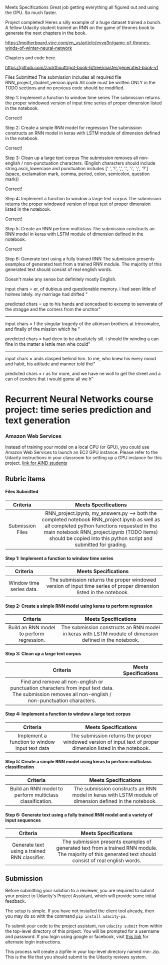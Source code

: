 Meets Specifications
Great job getting everything all figured out and using the GPU. So much faster.

Project completed!
Heres a silly example of a huge dataset trained a bunch. A fellow Udacity student trained an RNN on the game of thrones book to generate the next chapters in the book.

https://motherboard.vice.com/en_us/article/evvq3n/game-of-thrones-winds-of-winter-neural-network

Chapters and code here.

https://github.com/zackthoutt/got-book-6/tree/master/generated-book-v1

Files Submitted
The submission includes all required file RNN_project_student_version.ipynb All code must be written ONLY in the TODO sections and no previous code should be modified.

Step 1: Implement a function to window time series
The submission returns the proper windowed version of input time series of proper dimension listed in the notebook.

Correct!

Step 2: Create a simple RNN model for regression
The submission constructs an RNN model in keras with LSTM module of dimension defined in the notebook.

Correct!

Step 3: Clean up a large text corpus
The submission removes all non-english / non-punctuation characters. (English characters should include string.ascii_lowercase and punctuation includes [' ', '!', ',', '.', ':', ';', '?'] (space, exclamation mark, comma, period, colon, semicolon, question mark))

Correct!

Step 4: Implement a function to window a large text corpus
The submission returns the proper windowed version of input text of proper dimension listed in the notebook.

Correct!

Step 5: Create an RNN perform multiclass
The submission constructs an RNN model in keras with LSTM module of dimension defined in the notebook.

Correct!

Step 6: Generate text using a fully trained RNN
The submission presents examples of generated text from a trained RNN module. The majority of this generated text should consist of real english words.

Doesn't make any sense but definitely mostly English.

input chars = 
er, of dubious and questionable memory. i had seen little of holmes lately. my marriage had drifted "

predicted chars = 
up to his hands and soncedsed to excemp to senverate of the stragge and the corners from the oncthor"

-------------------

input chars = 
f the singular tragedy of the atkinson brothers at trincomalee, and finally of the mission which he "

predicted chars = 
had deen to be absolutely sill. i should thr winding a can fine in the matter a lettle men whe could"

-------------------

input chars = 
ands clasped behind him. to me, who knew his every mood and habit, his attitude and manner told thei"

predicted chars = 
r as for more, and we have ne woll to get the street and a can of conders that i would gome all we h"








# Recurrent Neural Networks course project: time series prediction and text generation

### Amazon Web Services

Instead of training your model on a local CPU (or GPU), you could use Amazon Web Services to launch an EC2 GPU instance.  Please refer to the Udacity instructions in your classroom for setting up a GPU instance for this project.  [link for AIND students](https://classroom.udacity.com/nanodegrees/nd889/parts/16cf5df5-73f0-4afa-93a9-de5974257236/modules/53b2a19e-4e29-4ae7-aaf2-33d195dbdeba/lessons/2df3b94c-4f09-476a-8397-e8841b147f84/project)


## Rubric items

#### Files Submitted

| Criteria       		|     Meets Specifications	        			            | 
|:---------------------:|:---------------------------------------------------------:| 
| Submission Files      |  RNN_project.ipynb, my_answers.py --> both the completed notebook  RNN_project.ipynb as well as all completed python functions requested in the main notebook RNN_project.ipynb (TODO items) should be copied into this python script and submitted for grading.		|

#### Step 1:  Implement a function to window time series
| Criteria       		|     Meets Specifications	        			            | 
|:---------------------:|:---------------------------------------------------------:| 
| Window time series data. |  The submission returns the proper windowed version of input time series of proper dimension listed in the notebook.  |


#### Step 2: Create a simple RNN model using keras to perform regression

| Criteria       		|     Meets Specifications	        			            | 
|:---------------------:|:---------------------------------------------------------:| 
| Build an RNN model to perform regression. |  The submission constructs an RNN model in keras with LSTM module of dimension defined in the notebook.        |


#### Step 3: Clean up a large text corpus

| Criteria       		|     Meets Specifications	        			            | 
|:---------------------:|:---------------------------------------------------------:| 
| Find and remove all non-english or punctuation characters from input text data.  The submission removes all non-english / non-punctuation characters.  |


#### Step 4: Implement a function to window a large text corpus

| Criteria       		|     Meets Specifications	        			            | 
|:---------------------:|:---------------------------------------------------------:| 
| Implement a function to window input text data| The submission returns the proper windowed version of input text of proper dimension listed in the notebook.  |


#### Step 5: Create a simple RNN model using keras to perform multiclass classification

| Criteria       		|     Meets Specifications	        			            | 
|:---------------------:|:---------------------------------------------------------:| 
| Build an RNN model to perform multiclass classification. |  The submission constructs an RNN model in keras with LSTM module of dimension defined in the notebook.        |


#### Step 6: Generate text using a fully trained RNN model and a variety of input sequences
| Criteria       		|     Meets Specifications	        			            | 
|:---------------------:|:---------------------------------------------------------:| 
| Generate text using a trained RNN classifier.   | The submission presents examples of generated text from a trained RNN module.  The majority of this generated text should consist of real english words. |

## Submission
Before submitting your solution to a reviewer, you are required to submit your project to Udacity's Project Assistant, which will provide some initial feedback.  

The setup is simple.  If you have not installed the client tool already, then you may do so with the command `pip install udacity-pa`.  

To submit your code to the project assistant, run `udacity submit` from within the top-level directory of this project.  You will be prompted for a username and password.  If you login using google or facebook, visit [this link](https://project-assistant.udacity.com/auth_tokens/jwt_login) for alternate login instructions.

This process will create a zipfile in your top-level directory named rnn-<id>.zip.  This is the file that you should submit to the Udacity reviews system.
